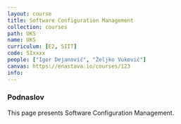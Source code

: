 ```yaml
---
layout: course
title: Software Configuration Management
collection: courses
path: UKS
name: UKS
curriculum: [E2, SIIT]
code: SIxxxx
people: ["Igor Dejanović", "Željko Vuković"]
canvas: https://enastava.io/courses/123
info:
---
```



### Podnaslov

This page presents Software Configuration Management.
